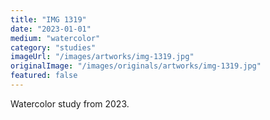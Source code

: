 ```yaml
---
title: "IMG 1319"
date: "2023-01-01"
medium: "watercolor"
category: "studies"
imageUrl: "/images/artworks/img-1319.jpg"
originalImage: "/images/originals/artworks/img-1319.jpg"
featured: false
---
```


Watercolor study from 2023.
